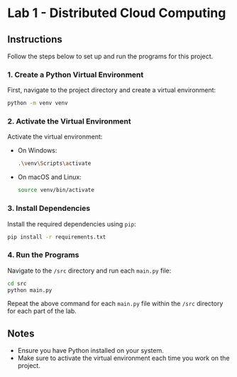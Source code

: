 # Lab 1 - Distributed Cloud Computing

## Instructions

Follow the steps below to set up and run the programs for this project.

### 1. Create a Python Virtual Environment

First, navigate to the project directory and create a virtual environment:

```sh
python -m venv venv
```

### 2. Activate the Virtual Environment

Activate the virtual environment:

- On Windows:
    ```sh
    .\venv\Scripts\activate
    ```
- On macOS and Linux:
    ```sh
    source venv/bin/activate
    ```

### 3. Install Dependencies

Install the required dependencies using `pip`:

```sh
pip install -r requirements.txt
```

### 4. Run the Programs

Navigate to the `/src` directory and run each `main.py` file:

```sh
cd src
python main.py
```

Repeat the above command for each `main.py` file within the `/src` directory for each part of the lab.

## Notes

- Ensure you have Python installed on your system.
- Make sure to activate the virtual environment each time you work on the project.
